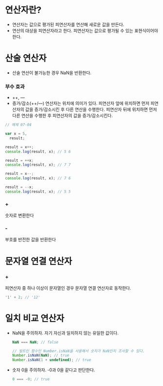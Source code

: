 # 연산자란?

- 연산자는 값으로 평가된 피연산자를 연산해 새로운 값을 만든다.
- 연산의 대상을 피연산자라고 한다. 피연산자는 값으로 평가될 수 있는 표현식이어야 한다.

# 산술 연산자

- 산술 연산이 불가능한 경우 NaN을 반환한다.

### 부수 효과

- ++, —
- 증가/감소(++/—) 연산자는 위치에 의미가 있다. 피연산자 앞에 위치하면 먼저 피연산자의 값을 증가/감소시킨 후 다른 연산을 수행한다. 피연산자 뒤에 위치하면 먼저 다른 연산을 수행한 후 피연산자의 값을 증가/감소시킨다.

```jsx
// 예제 07-04

var x = 5,
  result;

result = x++;
console.log(result, x); // 5 6

result = ++x;
console.log(result, x); // 7 7

result = x--;
console.log(result, x); // 7 6

result = --x;
console.log(result, x); // 5 5
```

### +

숫자로 변환한다

### -

부호를 반전한 값을 반환한다

# 문자열 연결 연산자

### +

피연산자 중 하나 이상이 문자열인 경우 문자열 연결 연산자로 동작한다.

```jsx
'1' + 2; // '12'
```

# 일치 비교 연산자

- NaN을 주의하자. 자기 자신과 일치하지 않는 유일한 값이다.

  ```jsx
  NaN === NaN; // false

  // 빌트인 함수인 Number.isNaN을 사용해서 숫자가 NaN인지 조사할 수 있다.
  Number.isNaN(NaN); // true
  Number.isNaN(1 + undefined); // true
  ```

- 숫자 0을 주의하자. -0과 0을 같다고 판단한다.
  ```jsx
  0 === -0; // true
  ```
